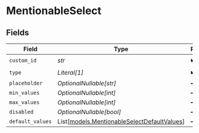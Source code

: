 # MentionableSelect


## Fields

| Field                                                                                      | Type                                                                                       | Required                                                                                   | Description                                                                                |
| ------------------------------------------------------------------------------------------ | ------------------------------------------------------------------------------------------ | ------------------------------------------------------------------------------------------ | ------------------------------------------------------------------------------------------ |
| `custom_id`                                                                                | *str*                                                                                      | :heavy_check_mark:                                                                         | N/A                                                                                        |
| `type`                                                                                     | *Literal[1]*                                                                               | :heavy_check_mark:                                                                         | N/A                                                                                        |
| `placeholder`                                                                              | *OptionalNullable[str]*                                                                    | :heavy_minus_sign:                                                                         | N/A                                                                                        |
| `min_values`                                                                               | *OptionalNullable[int]*                                                                    | :heavy_minus_sign:                                                                         | N/A                                                                                        |
| `max_values`                                                                               | *OptionalNullable[int]*                                                                    | :heavy_minus_sign:                                                                         | N/A                                                                                        |
| `disabled`                                                                                 | *OptionalNullable[bool]*                                                                   | :heavy_minus_sign:                                                                         | N/A                                                                                        |
| `default_values`                                                                           | List[[models.MentionableSelectDefaultValues](../models/mentionableselectdefaultvalues.md)] | :heavy_minus_sign:                                                                         | N/A                                                                                        |